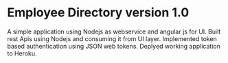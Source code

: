 # Employee Directory version 1.0
A simple application using Nodejs as webservice and angular js for UI.
Built rest Apis using Nodejs and consuming it from UI layer.
Implemented token based authentication using JSON web tokens.
Deplyed working application to Heroku.
